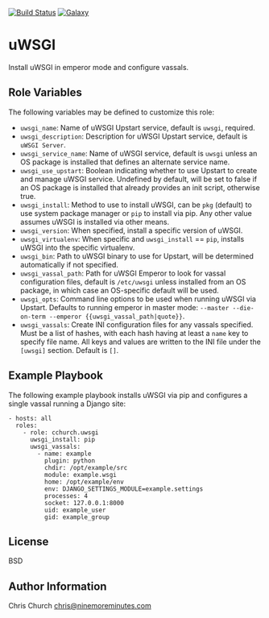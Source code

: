 [![Build Status](http://img.shields.io/travis/cchurch/ansible-role-uwsgi.svg)](https://travis-ci.org/cchurch/ansible-role-uwsgi)
[![Galaxy](http://img.shields.io/badge/galaxy-cchurch.uwsgi-blue.svg)](https://galaxy.ansible.com/list#/roles/4388)

uWSGI
=====

Install uWSGI in emperor mode and configure vassals.

Role Variables
--------------

The following variables may be defined to customize this role:

- `uwsgi_name`: Name of uWSGI Upstart service, default is `uwsgi`, required.
- `uwsgi_description`: Description for uWSGI Upstart service, default is
  `uWSGI Server`.
- `uwsgi_service_name`: Name of uWSGI service, default is `uwsgi` unless an OS
  package is installed that defines an alternate service name.
- `uwsgi_use_upstart`: Boolean indicating whether to use Upstart to create and
  manage uWSGI service.  Undefined by default, will be set to false if an OS
  package is installed that already provides an init script, otherwise true.
- `uwsgi_install`: Method to use to install uWSGI, can be `pkg` (default) to
  use system package manager or `pip` to install via pip.  Any other value
  assumes uWSGI is installed via other means.
- `uwsgi_version`: When specified, install a specific version of uWSGI.
- `uwsgi_virtualenv`: When specific and `uwsgi_install` == `pip`, installs
  uWSGI into the specific virtualenv.
- `uwsgi_bin`: Path to uWSGI binary to use for Upstart, will be determined
  automatically if not specified.
- `uwsgi_vassal_path`: Path for uWSGI Emperor to look for vassal configuration
  files, default is `/etc/uwsgi` unless installed from an OS package, in
  which case an OS-specific default will be used.
- `uwsgi_opts`: Command line options to be used when running uWSGI via
  Upstart.  Defaults to running emperor in master mode:
  `--master --die-on-term --emperor {{uwsgi_vassal_path|quote}}`.
- `uwsgi_vassals`: Create INI configuration files for any vassals specified.
  Must be a list of hashes, with each hash having at least a `name` key to
  specify file name.  All keys and values are written to the INI file under
  the `[uwsgi]` section.  Default is `[]`.

Example Playbook
----------------

The following example playbook installs uWSGI via pip and configures a single
vassal running a Django site:

    - hosts: all
      roles:
        - role: cchurch.uwsgi
          uwsgi_install: pip
          uwsgi_vassals:
            - name: example
              plugin: python
              chdir: /opt/example/src
              module: example.wsgi
              home: /opt/example/env
              env: DJANGO_SETTINGS_MODULE=example.settings
              processes: 4
              socket: 127.0.0.1:8000
              uid: example_user
              gid: example_group

License
-------

BSD

Author Information
------------------

Chris Church <chris@ninemoreminutes.com>
